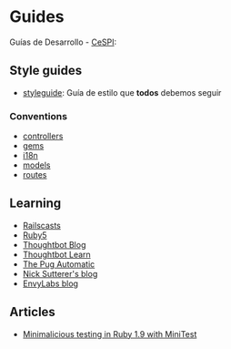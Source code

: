 # Guides

Guías de Desarrollo - [CeSPI](http://www.cespi.unlp.edu.ar):

## Style guides

* [styleguide](https://github.com/styleguide): Guía de estilo que **todos** debemos seguir

### Conventions

* [controllers](https://github.com/Desarrollo-CeSPI/guides/blob/master/conventions/controllers.md)
* [gems](https://github.com/Desarrollo-CeSPI/guides/blob/master/conventions/gems.md)
* [i18n](https://github.com/Desarrollo-CeSPI/guides/blob/master/conventions/i18n.md)
* [models](https://github.com/Desarrollo-CeSPI/guides/blob/master/conventions/models.md)
* [routes](https://github.com/Desarrollo-CeSPI/guides/blob/master/conventions/routes.md)

## Learning

* [Railscasts](http://railscasts.com/)
* [Ruby5](http://ruby5.envylabs.com/)
* [Thoughtbot Blog](https://blog.thoughtbot.com/)
* [Thoughtbot Learn](https://learn.thoughtbot.com/)
* [The Pug Automatic](http://henrik.nyh.se/)
* [Nick Sutterer's blog](http://nicksda.apotomo.de/)
* [EnvyLabs blog](http://blog.envylabs.com/)

## Articles

* [Minimalicious testing in Ruby 1.9 with MiniTest](http://blog.arvidandersson.se/2012/03/28/minimalicous-testing-in-ruby-1-9)


